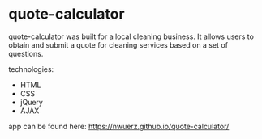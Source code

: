 # quote-calculator

quote-calculator was built for a local cleaning business. It allows users to obtain and submit a quote for cleaning services based on a set of questions. 

technologies:
* HTML
* CSS
* jQuery
* AJAX

app can be found here: https://nwuerz.github.io/quote-calculator/
